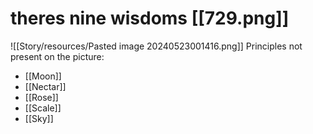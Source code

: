 # theres nine wisdoms [[729.png]]
![[Story/resources/Pasted image 20240523001416.png]]
Principles not present on the picture:
- [[Moon]]
- [[Nectar]]
- [[Rose]]
- [[Scale]]
- [[Sky]]